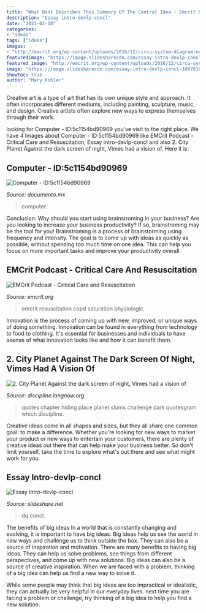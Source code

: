 ```yaml
---
title: "What Best Describes This Summary Of The Central Idea - Emcrit Resuscitation Copd Saturation Physiologic"
description: "Essay intro-devlp-concl"
date: "2023-02-18"
categories:
- "ideas"
tags: ["ideas"]
images:
- "http://emcrit.org/wp-content/uploads/2016/12/circu-system-diagram-normal.gif"
featuredImage: "https://image.slidesharecdn.com/essay-intro-devlp-concl-100701072212-phpapp02/95/essay-introdevlpconcl-20-728.jpg?cb=1277969917"
featured_image: "http://emcrit.org/wp-content/uploads/2016/12/circu-system-diagram-normal.gif"
image: "https://image.slidesharecdn.com/essay-intro-devlp-concl-100701072212-phpapp02/95/essay-introdevlpconcl-20-728.jpg?cb=1277969917"
ShowToc: true
author: "Mary Kohler"
---
```



Creative art is a type of art that has its own unique style and approach. It often incorporates different mediums, including painting, sculpture, music, and design. Creative artists often explore new ways to express themselves through their work.

	

		
looking for Computer - ID:5c1154bd90969 you've visit to the right place. We have 4 Images about Computer - ID:5c1154bd90969 like EMCrit Podcast - Critical Care and Resuscitation, Essay intro-devlp-concl and also 2. City Planet Against the dark screen of night, Vimes had a vision of. Here it is:
		
    
## Computer - ID:5c1154bd90969

<img loading=lazy src="https://documento.mx/img/detail/5c1154bd90969.jpg" onerror="this.onerror=null;this.src='https://tse3.mm.bing.net/th?id=OIP.ixYyh16kVlx3Vxz9nHjvzAHaJ4&amp;pid=15.1';" alt="Computer - ID:5c1154bd90969">

_Source: documento.mx_

>computer. 

	

Conclusion: Why should you start using brainstroming in your business?
Are you looking to increase your business productivity? If so, brainstroming may be the tool for you! Brainstroming is a process of brainstorming using frequency and intensity. The goal is to come up with ideas as quickly as possible, without spending too much time on one idea. This can help you focus on more important tasks and improve your productivity overall.

    
## EMCrit Podcast - Critical Care And Resuscitation

<img loading=lazy src="http://emcrit.org/wp-content/uploads/2016/12/circu-system-diagram-normal.gif" onerror="this.onerror=null;this.src='https://tse1.mm.bing.net/th?id=OIP.ku6UXS9WA5wdLFQhVWkHZQHaFm&amp;pid=15.1';" alt="EMCrit Podcast - Critical Care and Resuscitation">

_Source: emcrit.org_

>emcrit resuscitation copd saturation physiologic. 

	

Innovation is the process of coming up with new, improved, or unique ways of doing something. Innovation can be found in everything from technology to food to clothing. It's essential for businesses and individuals to have asense of what innovation looks like and how it can benefit them.

    
## 2. City Planet Against The Dark Screen Of Night, Vimes Had A Vision Of

<img loading=lazy src="http://discipline.longnow.org/DISCIPLINE_footnotes/2_-_City_Planet_files/Rio-filtered.jpg" onerror="this.onerror=null;this.src='https://tse4.mm.bing.net/th?id=OIP.deXMxjd_LXuwSgQBmj4XmQAAAA&amp;pid=15.1';" alt="2. City Planet Against the dark screen of night, Vimes had a vision of">

_Source: discipline.longnow.org_

>quotes chapter hiding place planet slums challenge dark quotesgram which discipline. 

	

Creative ideas come in all shapes and sizes, but they all share one common goal: to make a difference. Whether you're looking for new ways to market your product or new ways to entertain your customers, there are plenty of creative ideas out there that can help make your business better. So don't limit yourself, take the time to explore what's out there and see what might work for you.

    
## Essay Intro-devlp-concl

<img loading=lazy src="https://image.slidesharecdn.com/essay-intro-devlp-concl-100701072212-phpapp02/95/essay-introdevlpconcl-20-728.jpg?cb=1277969917" onerror="this.onerror=null;this.src='https://tse3.mm.bing.net/th?id=OIP.0j8N7r0ySAPVCBI-TDCEuQHaKe&amp;pid=15.1';" alt="Essay intro-devlp-concl">

_Source: slideshare.net_

>dq concl. 

	

The benefits of big ideas
In a world that is constantly changing and evolving, it is important to have big ideas. Big ideas help us see the world in new ways and challenge us to think outside the box. They can also be a source of inspiration and motivation.
There are many benefits to having big ideas. They can help us solve problems, see things from different perspectives, and come up with new solutions. Big ideas can also be a source of creative inspiration. When we are faced with a problem, thinking of a big idea can help us find a new way to solve it.

While some people may think that big ideas are too impractical or idealistic, they can actually be very helpful in our everyday lives. next time you are facing a problem or challenge, try thinking of a big idea to help you find a new solution.

